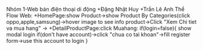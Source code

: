 Nhóm 1-Web bán điện thoại di động
    +Đặng Nhật Huy
    +Trần Lê Anh Thể
Flow Web:
    +HomePage:show Product->show Product By Categories(click oppo,apple,samsung)->hover image to see info product->Click "Xem Chi tiet va mua hang"
->  +DetailProductPage:click Muahang:
        if(login=false){
            show modal login
            if(don't have account)->click "chua co tai khoan"->fill register form->use this account to login
        }